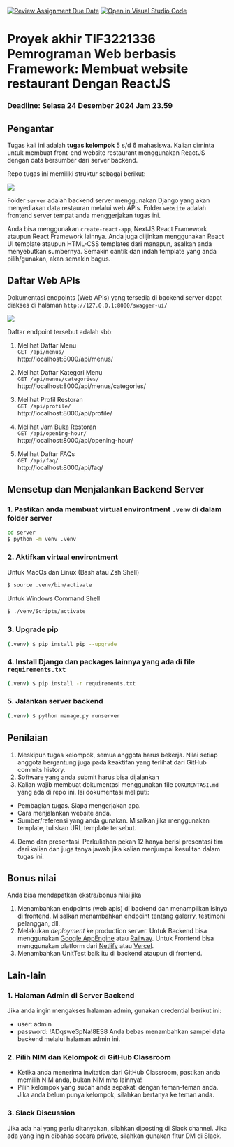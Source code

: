 [![Review Assignment Due Date](https://classroom.github.com/assets/deadline-readme-button-22041afd0340ce965d47ae6ef1cefeee28c7c493a6346c4f15d667ab976d596c.svg)](https://classroom.github.com/a/3ZVq6uHS)
[![Open in Visual Studio Code](https://classroom.github.com/assets/open-in-vscode-2e0aaae1b6195c2367325f4f02e2d04e9abb55f0b24a779b69b11b9e10269abc.svg)](https://classroom.github.com/online_ide?assignment_repo_id=17566923&assignment_repo_type=AssignmentRepo)
# Proyek akhir TIF3221336 Pemrograman Web berbasis Framework: Membuat website restaurant Dengan ReactJS

### Deadline: Selasa 24 Desember 2024 Jam 23.59

## Pengantar
Tugas kali ini adalah **tugas kelompok** 5 s/d 6 mahasiswa. Kalian diminta untuk membuat front-end website restaurant menggunakan ReactJS dengan data bersumber dari server backend. 

Repo tugas ini memiliki struktur sebagai berikut:

![](./images/repo.png)


Folder `server` adalah backend server menggunakan Django yang akan menyediakan data restauran melalui web APIs.
Folder `website` adalah frontend server tempat anda menggerjakan tugas ini.

Anda bisa menggunakan `create-react-app`, NextJS React Framework ataupun React Framework lainnya. Anda juga diijinkan menggunakan React UI template ataupun HTML-CSS templates dari manapun, asalkan anda menyebutkan sumbernya. Semakin cantik dan indah template yang anda pilih/gunakan, akan semakin bagus.

## Daftar Web APIs
Dokumentasi endpoints (Web APIs) yang tersedia di backend server dapat diakses di halaman `http://127.0.0.1:8000/swagger-ui/`

![](./images/api.png)

Daftar endpoint tersebut adalah sbb:
1. Melihat Daftar Menu<br>
 `GET /api/menus/`<br>
 http://localhost:8000/api/menus/

2. Melihat Daftar Kategori Menu<br> 
`GET /api/menus/categories/`<br>
 http://localhost:8000/api/menus/categories/
3. Melihat Profil Restoran<br> 
`GET /api/profile/`<br>
 http://localhost:8000/api/profile/
4. Melihat Jam Buka Restoran<br> 
`GET /api/opening-hour/`<br>
 http://localhost:8000/api/opening-hour/
5. Melihat Daftar FAQs<br> 
`GET /api/faq/`<br>
 http://localhost:8000/api/faq/


## Mensetup dan Menjalankan Backend Server
### 1. Pastikan anda membuat virtual environtment `.venv` di dalam folder server
```bash
cd server
$ python -m venv .venv
```

### 2. Aktifkan virtual environtment
Untuk MacOs dan Linux (Bash atau Zsh Shell)
```bash
$ source .venv/bin/activate
```
Untuk Windows Command Shell
```bash
$ ./venv/Scripts/activate
```

### 3. Upgrade pip
```bash
(.venv) $ pip install pip --upgrade
```

### 4. Install Django dan packages lainnya yang ada di file `requirements.txt`
```bash
(.venv) $ pip install -r requirements.txt
```
### 5. Jalankan server backend
```bash
(.venv) $ python manage.py runserver
```
## Penilaian
1. Meskipun tugas kelompok, semua anggota harus bekerja. Nilai setiap anggota bergantung juga pada keaktifan yang terlihat dari GitHub commits history.
2. Software yang anda submit harus bisa dijalankan
3. Kalian wajib membuat dokumentasi menggunakan file `DOKUMENTASI.md` yang ada di repo ini. Isi dokumentasi meliputi:
- Pembagian tugas. Siapa mengerjakan apa.
- Cara menjalankan website anda.
- Sumber/referensi yang anda gunakan. Misalkan jika menggunakan template, tuliskan URL template tersebut.
4. Demo dan presentasi. Perkuliahan pekan 12 hanya berisi presentasi tim dari kalian dan juga tanya jawab jika kalian menjumpai kesulitan dalam tugas ini.

## Bonus nilai
Anda bisa mendapatkan ekstra/bonus nilai jika 
1. Menambahkan endpoints (web apis) di backend dan menampilkan isinya di frontend. Misalkan menambahkan endpoint tentang galerry, testimoni pelanggan, dll.
2. Melakukan _deployment_ ke production server. Untuk Backend bisa menggunakan [Google AppEngine](https://cloud.google.com/appengine/docs) atau [Railway](https://railway.app/). Untuk Frontend bisa menggunakan platform dari [Netlify](https://www.netlify.com/) atau [Vercel](https://vercel.com/).
3. Menambahkan UnitTest baik itu di backend ataupun di frontend.

## Lain-lain
### 1. Halaman Admin di Server Backend
Jika anda ingin mengakses halaman admin, gunakan credential berikut ini: 
* user: admin
* password: !ADqswe3pNa!8ES8
Anda bebas menambahkan sampel data backend melalui halaman admin ini.

### 2. Pilih NIM dan Kelompok di GitHub Classroom
* Ketika anda menerima invitation dari GitHub Classroom, pastikan anda memilih NIM anda, bukan NIM mhs lainnya!
* Pilih kelompok yang sudah anda sepakati dengan teman-teman anda. Jika anda belum punya kelompok, silahkan bertanya ke teman anda.
### 3. Slack Discussion
Jika ada hal yang perlu ditanyakan, silahkan diposting di Slack channel. Jika ada yang ingin dibahas secara private, silahkan gunakan fitur DM di Slack.
